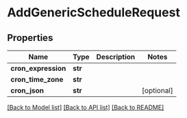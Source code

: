 # AddGenericScheduleRequest

## Properties
Name | Type | Description | Notes
------------ | ------------- | ------------- | -------------
**cron_expression** | **str** |  | 
**cron_time_zone** | **str** |  | 
**cron_json** | **str** |  | [optional] 

[[Back to Model list]](../README.md#documentation-for-models) [[Back to API list]](../README.md#documentation-for-api-endpoints) [[Back to README]](../README.md)

